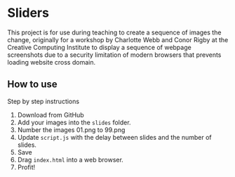 # Sliders
This project is for use during teaching to create a sequence of images the change, originally for a workshop by Charlotte Webb and Conor Rigby at the Creative Computing Institute to display a sequence of webpage screenshots due to a security limitation of modern browsers that prevents loading website cross domain.

## How to use
Step by step instructions

1. Download from GitHub
1. Add your images into the `slides` folder.
1. Number the images 01.png to 99.png
1. Update `script.js` with the delay between slides and the number of slides.
1. Save
1. Drag `index.html` into a web browser.
1. Profit!
